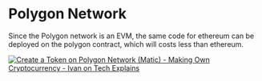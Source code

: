 # Polygon Network
Since the Polygon network is an EVM, the same code for ethereum can be deployed on the polygon contract, which will costs less than ethereum.


[![Create a Token on Polygon Network (Matic) - Making Own Cryptocurrency - Ivan on Tech Explains](https://i3.ytimg.com/vi/l_cUaIVtgEc/sddefault.jpg)](https://www.youtube.com/watch?v=l_cUaIVtgEc)